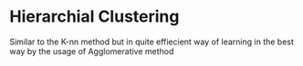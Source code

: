 # Hierarchial Clustering

Similar to the K-nn method but in quite effiecient way of learning in the best way by the usage of Agglomerative method
